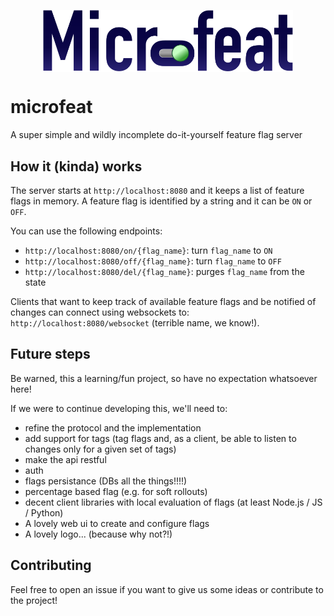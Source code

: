 <p align="center"><img src="./assets/microfeat-logo.svg" width="400" align="center"/></p>


# microfeat

A super simple and wildly incomplete do-it-yourself feature flag server


## How it (kinda) works

The server starts at `http://localhost:8080` and it keeps a list of feature flags in memory. A feature flag is identified by a string and it can be `ON` or `OFF`.

You can use the following endpoints:

  - `http://localhost:8080/on/{flag_name}`: turn `flag_name` to `ON`
  - `http://localhost:8080/off/{flag_name}`: turn `flag_name` to `OFF`
  - `http://localhost:8080/del/{flag_name}`: purges `flag_name` from the state

Clients that want to keep track of available feature flags and be notified of changes can connect using websockets to: `http://localhost:8080/websocket` (terrible name, we know!).

## Future steps

Be warned, this a learning/fun project, so have no expectation whatsoever here!

If we were to continue developing this, we'll need to:

 - refine the protocol and the implementation
 - add support for tags (tag flags and, as a client, be able to listen to changes only for a given set of tags)
 - make the api restful
 - auth
 - flags persistance (DBs all the things!!!!)
 - percentage based flag (e.g. for soft rollouts)
 - decent client libraries with local evaluation of flags (at least Node.js / JS / Python)
 - A lovely web ui to create and configure flags
 - A lovely logo... (because why not?!)

## Contributing

Feel free to open an issue if you want to give us some ideas or contribute to the project!
